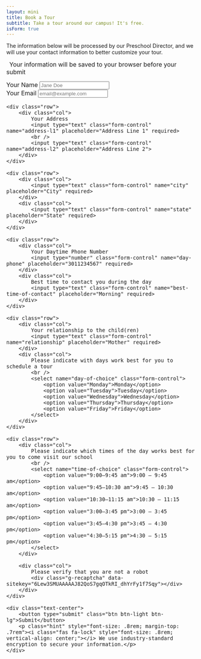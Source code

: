 ```yaml
---
layout: mini 
title: Book a Tour 
subtitle: Take a tour around our campus! It's free. 
isForm: true
--- 
```


The information below will be
processed by our Preschool Director, and we will use your contact information to better customize your tour.

<span style="font-size: 1rem" id="form-status"><i class="fas fa-save"></i>&ensp;Your information will be saved to your browser before your submit</span>

<form id="tour-form" style="font-size: 16px" accept-charset="UTF-8" action="https://usebasin.com/f/884f5d0234a2" method="POST">
    <div class="row">
        <div class="col">
            Your Name
            <input type="text" class="form-control" name="name" placeholder="Jane Doe" required>
        </div>
        <div class="col">
            Your Email
            <input type="email" class="form-control" name="email" placeholder="email@example.com" required>
        </div>
    </div>

    <div class="row">
        <div class="col">
            Your Address
            <input type="text" class="form-control" name="address-l1" placeholder="Address Line 1" required>
            <br />
            <input type="text" class="form-control" name="address-l2" placeholder="Address Line 2">
        </div>
    </div>

    <div class="row">
        <div class="col">
            <input type="text" class="form-control" name="city" placeholder="City" required>
        </div>
        <div class="col">
            <input type="text" class="form-control" name="state" placeholder="State" required>
        </div>
    </div>

    <div class="row">
        <div class="col">
            Your Daytime Phone Number
            <input type="number" class="form-control" name="day-phone" placeholder="3011234567" required>
        </div>
        <div class="col">
            Best time to contact you during the day
            <input type="text" class="form-control" name="best-time-of-contact" placeholder="Morning" required>
        </div>
    </div>

    <div class="row">
        <div class="col">
            Your relationship to the child(ren)
            <input type="text" class="form-control" name="relationship" placeholder="Mother" required>
        </div>
        <div class="col">
            Please indicate with days work best for you to schedule a tour
            <br />
            <select name="day-of-choice" class="form-control">
                <option value="Monday">Monday</option>
                <option value="Tuesday">Tuesday</option>
                <option value="Wednesday">Wednesday</option>
                <option value="Thursday">Thursday</option>
                <option value="Friday">Friday</option>
            </select>
        </div>
    </div>

    <div class="row">
        <div class="col">
            Please indicate which times of the day works best for you to come visit our school
            <br />
            <select name="time-of-choice" class="form-control">
                <option value="9:00–9:45 am">9:00 – 9:45 am</option>
                <option value="9:45–10:30 am">9:45 – 10:30 am</option>
                <option value="10:30–11:15 am">10:30 – 11:15 am</option>
                <option value="3:00–3:45 pm">3:00 – 3:45 pm</option>
                <option value="3:45–4:30 pm">3:45 – 4:30 pm</option>
                <option value="4:30–5:15 pm">4:30 – 5:15 pm</option>
            </select>
        </div>

        <div class="col">
            Please verify that you are not a robot
            <div class="g-recaptcha" data-sitekey="6Lew3SMUAAAAAJ82QoS7gqOTkRI_dhYrFy1f7Sqy"></div>
        </div>
    </div>

    <div class="text-center">
        <button type="submit" class="btn btn-light btn-lg">Submit</button>
        <p class="hint" style="font-size: .8rem; margin-top: .7rem"><i class="fas fa-lock" style="font-size: .8rem; vertical-align: center;"></i> We use industry-standard encryption to secure your information.</p>
    </div>
</form>